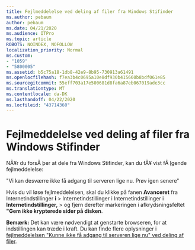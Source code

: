 ```yaml
---
title: Fejlmeddelelse ved deling af filer fra Windows Stifinder
ms.author: pebaum
author: pebaum
ms.date: 04/21/2020
ms.audience: ITPro
ms.topic: article
ROBOTS: NOINDEX, NOFOLLOW
localization_priority: Normal
ms.custom:
- "1059"
- "5800005"
ms.assetid: b5c75a18-1db8-42e9-8b95-730913a61491
ms.openlocfilehash: f7ea3b4c0695a10e8df930b415660b8bdf061e85
ms.sourcegitcommit: 55eff703a17e500681d8fa6a87eb067019ade3cc
ms.translationtype: MT
ms.contentlocale: da-DK
ms.lasthandoff: 04/22/2020
ms.locfileid: "43714360"
---
```

# <a name="error-message-when-sharing-files-from-windows-explorer"></a>Fejlmeddelelse ved deling af filer fra Windows Stifinder

NÃ¥r du forsÃ ̧ber at dele fra Windows Stifinder, kan du fÃ¥ vist fÃ ̧lgende fejlmeddelelse:
  
"Vi kan desværre ikke få adgang til serveren lige nu. Prøv igen senere"
  
Hvis du vil løse fejlmeddelelsen, skal du klikke på fanen **Avanceret** fra Internetindstillinger **i** \> Internetindstillinger i Internetindstillinger i **Internetindstillinger,** \> og fjern derefter markeringen i afkrydsningsfeltet **"Gem ikke krypterede sider på disken**.
  
 **Bemærk:** Det kan være nødvendigt at genstarte browseren, for at indstillingen kan træde i kraft. Du kan finde flere oplysninger i [fejlmeddelelsen "Kunne ikke få adgang til serveren lige nu" ved deling af filer](https://go.microsoft.com/fwlink/?linkid=2022914).
  